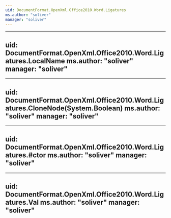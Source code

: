 ```yaml
---
uid: DocumentFormat.OpenXml.Office2010.Word.Ligatures
ms.author: "soliver"
manager: "soliver"
---
```


---
uid: DocumentFormat.OpenXml.Office2010.Word.Ligatures.LocalName
ms.author: "soliver"
manager: "soliver"
---

---
uid: DocumentFormat.OpenXml.Office2010.Word.Ligatures.CloneNode(System.Boolean)
ms.author: "soliver"
manager: "soliver"
---

---
uid: DocumentFormat.OpenXml.Office2010.Word.Ligatures.#ctor
ms.author: "soliver"
manager: "soliver"
---

---
uid: DocumentFormat.OpenXml.Office2010.Word.Ligatures.Val
ms.author: "soliver"
manager: "soliver"
---
